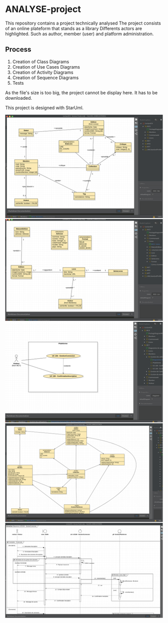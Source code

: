 # ANALYSE-project

This repository contains a project technically analysed
The project consists of an online plateform that stands as a library
Differents actors are highlighted. Such as author, member (user) and platform administration.

## Process

1. Creation of Class Diagrams
2. Creation of Use Cases Diagrams
3. Creation of Activity Diagrams
4. Creation of Sequence Diagrams
5. Tests

As the file's size is too big, the project cannot be display here. It has to be downloaded.

This project is designed with StarUml.

![cover](images/cap1.png)
![](images/cap2.png)
![](images/cap3.png)
![](images/cap4.png)
![](images/cap5.png)
